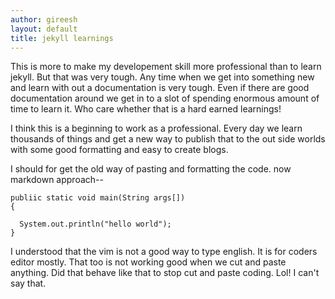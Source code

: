 ```yaml
---
author: gireesh
layout: default
title: jekyll learnings
---
```


This is more to make my developement skill more professional than to learn jekyll.  But that was very tough.  Any time when we get into something new and learn with out a documentation is very tough.  Even if there are good documentation around we get in to a slot of spending enormous amount of time to learn it.  Who care whether that is a hard earned learnings!

I think this is a beginning to work as a professional.  Every day we learn thousands of things and get a new way to publish that to the out side worlds with some good formatting and easy to create blogs.

I should for get the old way of pasting and formatting the code.  now markdown approach--


    publiic static void main(String args[])
    {
	
	  System.out.println("hello world");
    }	



I understood that the vim is not a good way to type english.  It is for coders editor mostly.  That too is not working good when we cut and paste anything.  Did that behave like that to stop cut and paste coding.  Lol!  I can't say that.

